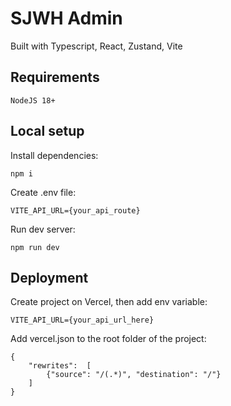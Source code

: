# SJWH Admin
Built with Typescript, React, Zustand, Vite

## Requirements

    NodeJS 18+

## Local setup
Install dependencies:

    npm i

Create .env file:

    VITE_API_URL={your_api_route}

Run dev server:

    npm run dev

## Deployment
Create project on Vercel, then add env variable:

    VITE_API_URL={your_api_url_here}

Add vercel.json to the root folder of the project:

    {
        "rewrites":  [
            {"source": "/(.*)", "destination": "/"}
        ]
    }